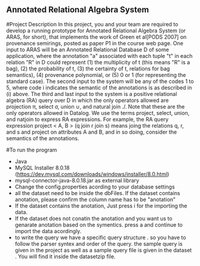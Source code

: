 ## Annotated Relational Algebra System
#Project Description
In this project, you and your team are required to develop a running prototype for Annotated Relational Algebra System (or ARAS, for short), that implements the work of Green et al[PODS 2007] on provenance semirings, posted as paper P1 in the course web page. One input to ARAS will be an Annotated Relational Database D of some application, where the annotation "a" associated with each tuple "t" in each relation "R" in D could represent (1) the multiplicity of t (this means "R" is a bag), (2) the probability of t, (3) the certainty of t, relations for bag semantics), (4) provenance polynomial, or (5) 0 or 1 (for representing the standard case). The second input to the system will be any of the codes 1 to 5, where code i indicates the semantic of the annotations is as described in (i) above. The third and last input to the system is a positive relational algebra (RA) query over D in which the only operators allowed are projection π, select σ, union ∪, and natural join ./. Note that these are the only operators allowed in Datalog. We use the terms project, select, union, and natjoin to express RA expressions. For example, the RA query expression project < A, B > (q join r join s) means joing the relations q, r, and s and project on attributes A and B, and in so doing, consider the semantics of the annotations.

#To run the program 
  - Java
  - MySQL Installer 8.0.18 (https://dev.mysql.com/downloads/windows/installer/8.0.html)
  - mysql-connector-java-8.0.18.jar as external library
  - Change the config.properties acording to your database settings
  - all the dataset need to be inside the dbFiles. If the dataset contains anotation, please confirm the column name has to be "anotation"
  - If the dataset contains the anotation, Just press i for the importing the data. 
  - If the dataset does not conatin the anotation and you want us to genarate anotation based on the symentics. press a and continue to import the data acordingly.
  - to write the query we have a specific query structure . so you have to follow the parser syntex and order of the query. the sample query is given in the project as well as a sample query file is given in the dataset . You will find it inside the datasetzip file.

